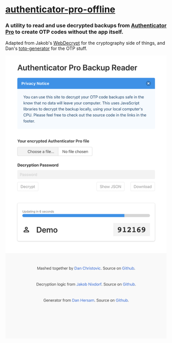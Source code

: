 # [authenticator-pro-offline](https://christovic.github.io/authenticator-pro-offline)

### A utility to read and use decrypted backups from [Authenticator Pro](https://github.com/jamie-mh/AuthenticatorPro) to create OTP codes without the app itself.

Adapted from Jakob's [WebDecrypt](https://github.com/andOTP/WebDecrypt) for the cryptography side of things, and Dan's [totp-generator](https://github.com/jaden/totp-generator) for the OTP stuff.

<p align="center">
  <img src="https://github.com/christovic/authenticator-pro-offline/blob/main/authenticator-pro-decrypt.png?raw=true"/>
</p>
